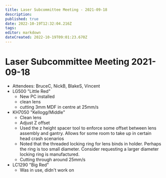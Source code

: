 ```yaml
---
title: Laser Subcommittee Meeting - 2021-09-18
description: 
published: true
date: 2022-10-19T12:32:04.216Z
tags: 
editor: markdown
dateCreated: 2022-10-19T09:01:23.670Z
---
```


# Laser Subcommittee Meeting 2021-09-18

-   Attendees: BruceC, NickB, BlakeS, Vincent
-   LG500 "Little Red"
    -   New PC installed
    -   clean lens
    -   cutting 3mm MDF in centre at 25mm/s
-   KH7050 "Kellogg/Middle"
    -   Clean lens
    -   Adjust Z offset
    -   Used the z height spacer tool to enforce some offset between lens assembly and gantry. Allows for some room to take up in certain head crash scenarios
    -   Noted that the threaded locking ring for lens binds in holder. Perhaps the ring is too small diameter. Consider requesting a larger diameter locking ring is manufactured.
    -   Cutting through around 25mm/s
-   LC1290 "Big Red"
    -   Was in use, didn't work on
